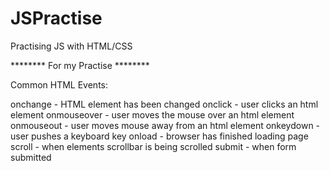 # JSPractise
Practising JS with HTML/CSS


******** For my Practise ********

Common HTML Events:

onchange - HTML element has been changed
onclick - user clicks an html element
onmouseover - user moves the mouse over an html element
onmouseout - user moves mouse away from an html element
onkeydown - user pushes a keyboard key 
onload - browser has finished loading page
scroll - when elements scrollbar is being scrolled 
submit - when form submitted 
